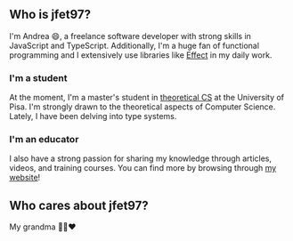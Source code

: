 ## Who is jfet97?

I'm Andrea 😄, a freelance software developer with strong skills in JavaScript and TypeScript. Additionally, I'm a huge fan of functional programming and I extensively use libraries like [Effect](https://effect.website/) in my daily work.

### I'm a student

At the moment, I'm a master's student in [theoretical CS](https://didattica.di.unipi.it/laurea-magistrale-in-informatica/curricula/curriculum-software-programming-principles-and-technologies/) at the University of Pisa. I'm strongly drawn to the theoretical aspects of Computer Science. Lately, I have been delving into type systems.

### I'm an educator

I also have a strong passion for sharing my knowledge through articles, videos, and training courses. You can find more by browsing through [my website](https://andreasimonecosta.dev/)!

## Who cares about jfet97?

My grandma 👵🏻❤️
